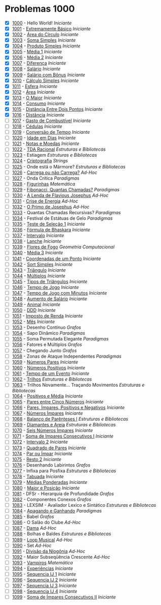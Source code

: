 # Problemas 1000 <!-- (78%) -->

  - [x]  [1000](https://www.beecrowd.com.br/judge/pt/problems/view/1000) - Hello World! *Iniciante*
  - [x]  [1001](https://www.beecrowd.com.br/judge/pt/problems/view/1001) - [Extremamente Básico](https://github.com/manoel-roberto/beecrowd/tree/master/src/1000/1001) *Iniciante*
  - [x]  [1002](https://www.beecrowd.com.br/judge/pt/problems/view/1002) - [Área do Círculo](https://github.com/manoel-roberto/beecrowd/tree/master/src/1000/1002) *Iniciante*
  - [x]  [1003](https://www.beecrowd.com.br/judge/pt/problems/view/1003) - [Soma Simples](https://github.com/manoel-roberto/beecrowd/tree/master/src/1000/1002) *Iniciante*
  - [x]  [1004](https://www.beecrowd.com.br/judge/pt/problems/view/1004) - [Produto Simples](https://github.com/manoel-roberto/beecrowd/tree/master/src/1000/1004) *Iniciante*
  - [x]  [1005](https://www.beecrowd.com.br/judge/pt/problems/view/1005) - [Média 1](https://github.com/manoel-roberto/beecrowd/tree/master/src/1000/1005) *Iniciante*
  - [x]  [1006](https://www.beecrowd.com.br/judge/pt/problems/view/1006) - [Média 2](https://github.com/manoel-roberto/beecrowd/tree/master/src/1000/1006) *Iniciante*
  - [x]  [1007](https://www.beecrowd.com.br/judge/pt/problems/view/1007) - [Diferença](https://github.com/manoel-roberto/beecrowd/tree/master/src/1000/1007) *Iniciante*
  - [x]  [1008](https://www.beecrowd.com.br/judge/pt/problems/view/1008) - [Salário](https://github.com/manoel-roberto/beecrowd/tree/master/src/1000/1008) *Iniciante*
  - [x]  [1009](https://www.beecrowd.com.br/judge/pt/problems/view/1009) - [Salário com Bônus](https://github.com/manoel-roberto/beecrowd/tree/master/src/1000/1009) *Iniciante*
  - [x]  [1010](https://www.beecrowd.com.br/judge/pt/problems/view/1010) - [Cálculo Simples](https://github.com/manoel-roberto/beecrowd/tree/master/src/1000/1010) *Iniciante*
  - [x]  [1011](https://www.beecrowd.com.br/judge/pt/problems/view/1011) - [Esfera](https://github.com/manoel-roberto/beecrowd/tree/master/src/1000/1011) *Iniciante*
  - [x]  [1012](https://www.beecrowd.com.br/judge/pt/problems/view/1012) - [Área](https://github.com/manoel-roberto/beecrowd/tree/master/src/1000/1012) *Iniciante*
  - [x]  [1013](https://www.beecrowd.com.br/judge/pt/problems/view/1013) - [O Maior](https://github.com/manoel-roberto/beecrowd/tree/master/src/1000/1013) *Iniciante*
  - [x]  [1014](https://www.beecrowd.com.br/judge/pt/problems/view/1014) - [Consumo](https://github.com/manoel-roberto/beecrowd/tree/master/src/1000/1014) *Iniciante*
  - [x]  [1015](https://www.beecrowd.com.br/judge/pt/problems/view/1015) - [Distância Entre Dois Pontos](https://github.com/manoel-roberto/beecrowd/tree/master/src/1000/1015) *Iniciante*
  - [x]  [1016](https://www.beecrowd.com.br/judge/pt/problems/view/1016) - [Distância](https://github.com/manoel-roberto/beecrowd/tree/master/src/1000/1016) *Iniciante*
  - [ ]  [1017](https://www.beecrowd.com.br/judge/pt/problems/view/1017) - [Gasto de Combustível](https://github.com/manoel-roberto/beecrowd/tree/master/src/1000/1017) *Iniciante*
  - [ ]  [1018](https://www.beecrowd.com.br/judge/pt/problems/view/1018) - [Cédulas](https://github.com/manoel-roberto/beecrowd/tree/master/src/1000/1018) *Iniciante*
  - [ ]  [1019](https://www.beecrowd.com.br/judge/pt/problems/view/1019) - [Conversão de Tempo](https://github.com/manoel-roberto/beecrowd/tree/master/src/1000/1019) *Iniciante*
  - [ ]  [1020](https://www.beecrowd.com.br/judge/pt/problems/view/1020) - [Idade em Dias](https://github.com/manoel-roberto/beecrowd/tree/master/src/1000/1020) *Iniciante*
  - [ ]  [1021](https://www.beecrowd.com.br/judge/pt/problems/view/1021) - [Notas e Moedas](https://github.com/manoel-roberto/beecrowd/tree/master/src/1000/1021) *Iniciante*
  - [ ]  [1022](https://www.beecrowd.com.br/judge/pt/problems/view/1022) - [TDA Racional](https://github.com/manoel-roberto/beecrowd/tree/master/src/1000/1022) *Estruturas e Bibliotecas*
  - [ ]  [1023](https://www.beecrowd.com.br/judge/pt/problems/view/1023) - Estiagem *Estruturas e Bibliotecas*
  - [ ]  [1024](https://www.beecrowd.com.br/judge/pt/problems/view/1024) - [Criptografia](https://github.com/manoel-roberto/beecrowd/tree/master/src/1000/1024) *Strings*
  - [ ]  [1025](https://www.beecrowd.com.br/judge/pt/problems/view/1025) - Onde está o Mármore? *Estruturas e Bibliotecas*
  - [ ]  [1026](https://www.beecrowd.com.br/judge/pt/problems/view/1026) - [Carrega ou não Carrega?](https://github.com/manoel-roberto/beecrowd/tree/master/src/1000/1026) *Ad-Hoc*
  - [ ]  [1027](https://www.beecrowd.com.br/judge/pt/problems/view/1027) - Onda Crítica *Paradigmas*
  - [ ]  [1028](https://www.beecrowd.com.br/judge/pt/problems/view/1028) - [Figurinhas](https://github.com/manoel-roberto/beecrowd/tree/master/src/1000/1028) *Matemática*
  - [ ]  [1029](https://www.beecrowd.com.br/judge/pt/problems/view/1029) - [Fibonacci, Quantas Chamadas?](https://github.com/manoel-roberto/beecrowd/tree/master/src/1000/1029) *Paradigmas*
  - [ ]  [1030](https://www.beecrowd.com.br/judge/pt/problems/view/1030) - [A Lenda de Flavious Josephus](https://github.com/manoel-roberto/beecrowd/tree/master/src/1000/1030) *Ad-Hoc*
  - [ ]  [1031](https://www.beecrowd.com.br/judge/pt/problems/view/1031) - [Crise de Energia](https://github.com/manoel-roberto/beecrowd/tree/master/src/1000/1031) *Ad-Hoc*
  - [ ]  [1032](https://www.beecrowd.com.br/judge/pt/problems/view/1032) - [O Primo de Josephus](https://github.com/manoel-roberto/beecrowd/tree/master/src/1000/1032) *Ad-Hoc*
  - [ ]  [1033](https://www.beecrowd.com.br/judge/pt/problems/view/1033) - Quantas Chamadas Recursivas? *Paradigmas*
  - [ ]  [1034](https://www.beecrowd.com.br/judge/pt/problems/view/1034) - Festival de Estátuas de Gelo *Paradigmas*
  - [ ]  [1035](https://www.beecrowd.com.br/judge/pt/problems/view/1035) - [Teste de Seleção 1](https://github.com/manoel-roberto/beecrowd/tree/master/src/1000/1035) *Iniciante*
  - [ ]  [1036](https://www.beecrowd.com.br/judge/pt/problems/view/1036) - [Fórmula de Bhaskara](https://github.com/manoel-roberto/beecrowd/tree/master/src/1000/1036) *Iniciante*
  - [ ]  [1037](https://www.beecrowd.com.br/judge/pt/problems/view/1037) - [Intervalo](https://github.com/manoel-roberto/beecrowd/tree/master/src/1000/1037) *Iniciante*
  - [ ]  [1038](https://www.beecrowd.com.br/judge/pt/problems/view/1038) - [Lanche](https://github.com/manoel-roberto/beecrowd/tree/master/src/1000/1038) *Iniciante*
  - [ ]  [1039](https://www.beecrowd.com.br/judge/pt/problems/view/1039) - [Flores de Fogo](https://github.com/manoel-roberto/beecrowd/tree/master/src/1000/1039) *Geometria Computacional*
  - [ ]  [1040](https://www.beecrowd.com.br/judge/pt/problems/view/1040) - [Média 3](https://github.com/manoel-roberto/beecrowd/tree/master/src/1000/1040) *Iniciante*
  - [ ]  [1041](https://www.beecrowd.com.br/judge/pt/problems/view/1041) - [Coordenadas de um Ponto](https://github.com/manoel-roberto/beecrowd/tree/master/src/1000/1041) *Iniciante*
  - [ ]  [1042](https://www.beecrowd.com.br/judge/pt/problems/view/1042) - [Sort Simples](https://github.com/manoel-roberto/beecrowd/tree/master/src/1000/1042) *Iniciante*
  - [ ]  [1043](https://www.beecrowd.com.br/judge/pt/problems/view/1043) - [Triângulo](https://github.com/manoel-roberto/beecrowd/tree/master/src/1000/1043) *Iniciante*
  - [ ]  [1044](https://www.beecrowd.com.br/judge/pt/problems/view/1044) - [Múltiplos](https://github.com/manoel-roberto/beecrowd/tree/master/src/1000/1044) *Iniciante*
  - [ ]  [1045](https://www.beecrowd.com.br/judge/pt/problems/view/1045) - [Tipos de Triângulos](https://github.com/manoel-roberto/beecrowd/tree/master/src/1000/1045) *Iniciante*
  - [ ]  [1046](https://www.beecrowd.com.br/judge/pt/problems/view/1046) - [Tempo de Jogo](https://github.com/manoel-roberto/beecrowd/tree/master/src/1000/1046) *Iniciante*
  - [ ]  [1047](https://www.beecrowd.com.br/judge/pt/problems/view/1047) - [Tempo de Jogo com Minutos](https://github.com/manoel-roberto/beecrowd/tree/master/src/1000/1047) *Iniciante*
  - [ ]  [1048](https://www.beecrowd.com.br/judge/pt/problems/view/1048) - [Aumento de Salário](https://github.com/manoel-roberto/beecrowd/tree/master/src/1000/1048) *Iniciante*
  - [ ]  [1049](https://www.beecrowd.com.br/judge/pt/problems/view/1049) - [Animal](https://github.com/manoel-roberto/beecrowd/tree/master/src/1000/1049) *Iniciante*
  - [ ]  [1050](https://www.beecrowd.com.br/judge/pt/problems/view/1050) - [DDD](https://github.com/manoel-roberto/beecrowd/tree/master/src/1000/1050) *Iniciante*
  - [ ]  [1051](https://www.beecrowd.com.br/judge/pt/problems/view/1051) - [Imposto de Renda](https://github.com/manoel-roberto/beecrowd/tree/master/src/1000/1051) *Iniciante*
  - [ ]  [1052](https://www.beecrowd.com.br/judge/pt/problems/view/1052) - [Mês](https://github.com/manoel-roberto/beecrowd/tree/master/src/1000/1052) *Iniciante*
  - [ ]  [1053](https://www.beecrowd.com.br/judge/pt/problems/view/1053) - Desenho Contínuo *Grafos*
  - [ ]  [1054](https://www.beecrowd.com.br/judge/pt/problems/view/1054) - Sapo Dinâmico *Paradigmas*
  - [ ]  [1055](https://www.beecrowd.com.br/judge/pt/problems/view/1055) - Soma Permutada Elegante *Paradigmas*
  - [ ]  [1056](https://www.beecrowd.com.br/judge/pt/problems/view/1056) - Fatores e Múltiplos *Grafos*
  - [ ]  [1057](https://www.beecrowd.com.br/judge/pt/problems/view/1057) - Chegando Junto *Grafos*
  - [ ]  [1058](https://www.beecrowd.com.br/judge/pt/problems/view/1058) - Zonas de Ataque Independentes *Paradigmas*
  - [ ]  [1059](https://www.beecrowd.com.br/judge/pt/problems/view/1059) - [Números Pares](https://github.com/manoel-roberto/beecrowd/tree/master/src/1000/1059) *Iniciante*
  - [ ]  [1060](https://www.beecrowd.com.br/judge/pt/problems/view/1060) - [Números Positivos](https://github.com/manoel-roberto/beecrowd/tree/master/src/1000/1060) *Iniciante*
  - [ ]  [1061](https://www.beecrowd.com.br/judge/pt/problems/view/1061) - [Tempo de um Evento](https://github.com/manoel-roberto/beecrowd/tree/master/src/1000/104061) *Iniciante*
  - [ ]  [1062](https://www.beecrowd.com.br/judge/pt/problems/view/1062) - [Trilhos](https://github.com/manoel-roberto/beecrowd/tree/master/src/1000/1062) *Estruturas e Bibliotecas*
  - [ ]  [1063](https://www.beecrowd.com.br/judge/pt/problems/view/1063) - Trilhos Novamente... Traçando Movimentos *Estruturas e Bibliotecas*
  - [ ]  [1064](https://www.beecrowd.com.br/judge/pt/problems/view/1064) - [Positivos e Média](https://github.com/manoel-roberto/beecrowd/tree/master/src/1000/1064) *Iniciante*
  - [ ]  [1065](https://www.beecrowd.com.br/judge/pt/problems/view/1065) - [Pares entre Cinco Números](https://github.com/manoel-roberto/beecrowd/tree/master/src/1000/1065) *Iniciante*
  - [ ]  [1066](https://www.beecrowd.com.br/judge/pt/problems/view/1066) - [Pares, Ímpares, Positivos e Negativos](https://github.com/manoel-roberto/beecrowd/tree/master/src/1000/1066) *Iniciante*
  - [ ]  [1067](https://www.beecrowd.com.br/judge/pt/problems/view/1067) - [Números Ímpares](https://github.com/manoel-roberto/beecrowd/tree/master/src/1000/1067) *Iniciante*
  - [ ]  [1068](https://www.beecrowd.com.br/judge/pt/problems/view/1068) - [Balanço de Parênteses I](https://github.com/manoel-roberto/beecrowd/tree/master/src/1000/1068) *Estruturas e Bibliotecas*
  - [ ]  [1069](https://www.beecrowd.com.br/judge/pt/problems/view/1069) - [Diamantes e Areia](https://github.com/manoel-roberto/beecrowd/tree/master/src/1000/1069) *Estruturas e Bibliotecas*
  - [ ]  [1070](https://www.beecrowd.com.br/judge/pt/problems/view/1070) - [Seis Números Ímpares](https://github.com/manoel-roberto/beecrowd/tree/master/src/1000/1070) *Iniciante*
  - [ ]  [1071](https://www.beecrowd.com.br/judge/pt/problems/view/1071) - [Soma de Impares Consecutivos I](https://github.com/manoel-roberto/beecrowd/tree/master/src/1000/1071) *Iniciante*
  - [ ]  [1072](https://www.beecrowd.com.br/judge/pt/problems/view/1072) - [Intervalo 2](https://github.com/manoel-roberto/beecrowd/tree/master/src/1000/1072) *Iniciante*
  - [ ]  [1073](https://www.beecrowd.com.br/judge/pt/problems/view/1073) - [Quadrado de Pares](https://github.com/manoel-roberto/beecrowd/tree/master/src/1000/1073) *Iniciante*
  - [ ]  [1074](https://www.beecrowd.com.br/judge/pt/problems/view/1074) - [Par ou Ímpar](https://github.com/manoel-roberto/beecrowd/tree/master/src/1000/1074) *Iniciante*
  - [ ]  [1075](https://www.beecrowd.com.br/judge/pt/problems/view/1075) - [Resto 2](https://github.com/manoel-roberto/beecrowd/tree/master/src/1000/1075) *Iniciante*
  - [ ]  [1076](https://www.beecrowd.com.br/judge/pt/problems/view/1076) - Desenhando Labirintos *Grafos*
  - [ ]  [1077](https://www.beecrowd.com.br/judge/pt/problems/view/1077) - Infixa para Posfixa *Estruturas e Bibliotecas*
  - [ ]  [1078](https://www.beecrowd.com.br/judge/pt/problems/view/1078) - [Tabuada](https://github.com/manoel-roberto/beecrowd/tree/master/src/1000/1078) *Iniciante*
  - [ ]  [1079](https://www.beecrowd.com.br/judge/pt/problems/view/1079) - [Médias Ponderadas](https://github.com/manoel-roberto/beecrowd/tree/master/src/1000/1079) *Iniciante*
  - [ ]  [1080](https://www.beecrowd.com.br/judge/pt/problems/view/1080) - [Maior e Posição](https://github.com/manoel-roberto/beecrowd/tree/master/src/1000/1080) *Iniciante*
  - [ ]  [1081](https://www.beecrowd.com.br/judge/pt/problems/view/1081) - DFSr - Hierarquia de Profundidade *Grafos*
  - [ ]  [1082](https://www.beecrowd.com.br/judge/pt/problems/view/1082) - Componentes Conexos *Grafos*
  - [ ]  [1083](https://www.beecrowd.com.br/judge/pt/problems/view/1083) - LEXSIM - Avaliador Lexico e Sintático *Estruturas e Bibliotecas*
  - [ ]  [1084](https://www.beecrowd.com.br/judge/pt/problems/view/1084) - [Apagando e Ganhando](https://github.com/manoel-roberto/beecrowd/tree/master/src/1000/1084) *Paradigmas*
  - [ ]  [1085](https://www.beecrowd.com.br/judge/pt/problems/view/1085) - Babel *Grafos*
  - [ ]  [1086](https://www.beecrowd.com.br/judge/pt/problems/view/1086) - O Salão do Clube *Ad-Hoc*
  - [ ]  [1087](https://www.beecrowd.com.br/judge/pt/problems/view/1087) - [Dama](https://github.com/manoel-roberto/beecrowd/tree/master/src/1000/1087) *Ad-Hoc*
  - [ ]  [1088](https://www.beecrowd.com.br/judge/pt/problems/view/1088) - Bolhas e Baldes *Estruturas e Bibliotecas*
  - [ ]  [1089](https://www.beecrowd.com.br/judge/pt/problems/view/1089) - [Loop Musical](https://github.com/manoel-roberto/beecrowd/tree/master/src/1000/1098) *Ad-Hoc*
  - [ ]  [1090](https://www.beecrowd.com.br/judge/pt/problems/view/1090) - Set *Ad-Hoc*
  - [ ]  [1091](https://www.beecrowd.com.br/judge/pt/problems/view/1091) - [Divisão da Nlogônia](https://github.com/manoel-roberto/beecrowd/tree/master/src/1000/1091) *Ad-Hoc*
  - [ ]  [1092](https://www.beecrowd.com.br/judge/pt/problems/view/1092) - Maior Subseqüência Crescente *Ad-Hoc*
  - [ ]  [1093](https://www.beecrowd.com.br/judge/pt/problems/view/1093) - [Vampiros](https://github.com/manoel-roberto/beecrowd/tree/master/src/1000/1093) *Matemática*
  - [ ]  [1094](https://www.beecrowd.com.br/judge/pt/problems/view/1094) - [Experiências](https://github.com/manoel-roberto/beecrowd/tree/master/src/1000/1094) *Iniciante*
  - [ ]  [1095](https://www.beecrowd.com.br/judge/pt/problems/view/1095) - [Sequencia IJ 1](https://github.com/manoel-roberto/beecrowd/tree/master/src/1000/1095) *Iniciante*
  - [ ]  [1096](https://www.beecrowd.com.br/judge/pt/problems/view/1096) - [Sequencia IJ 2](https://github.com/manoel-roberto/beecrowd/tree/master/src/1000/1096) *Iniciante*
  - [ ]  [1097](https://www.beecrowd.com.br/judge/pt/problems/view/1097) - [Sequencia IJ 3](https://github.com/manoel-roberto/beecrowd/tree/master/src/1000/1097) *Iniciante*
  - [ ]  [1098](https://www.beecrowd.com.br/judge/pt/problems/view/1098) - [Sequencia IJ 4](https://github.com/manoel-roberto/beecrowd/tree/master/src/1000/1098) *Iniciante*
  - [ ]  [1099](https://www.beecrowd.com.br/judge/pt/problems/view/1099) - [Soma de Ímpares Consecutivos II](https://github.com/manoel-roberto/beecrowd/tree/master/src/1000/1040) *Iniciante*